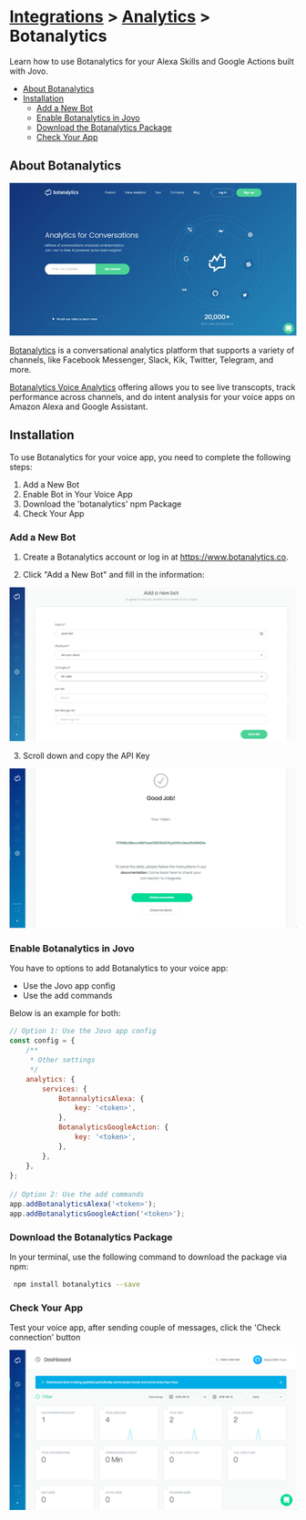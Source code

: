 # [Integrations](../) > [Analytics](./README.md) > Botanalytics

Learn how to use Botanalytics for your Alexa Skills and Google Actions built with Jovo.

* [About Botanalytics](#about-botanalytics)
* [Installation](#installation)
   * [Add a New Bot](#add-a-new-bot)
   * [Enable Botanalytics in Jovo](#enable-botanalytics-in-jovo)
   * [Download the Botanalytics Package](#download-the-botanalytics-package)
   * [Check Your App](#check-your-app)

## About Botanalytics

![Botanalytics Website](../../img/botanalytics-home.jpg)

[Botanalytics](https://botanalytics.co/) is a conversational analytics platform that supports a variety of channels, like Facebook Messenger, Slack, Kik, Twitter, Telegram, and more.

[Botanalytics Voice Analytics](https://botanalytics.co/voice-analytics) offering allows you to see live transcopts, track performance across channels, and do intent analysis for your voice apps on Amazon Alexa and Google Assistant. 

## Installation

To use Botanalytics for your voice app, you need to complete the following steps:

1. Add a New Bot
2. Enable Bot in Your Voice App
3. Download the 'botanalytics' npm Package
4. Check Your App

### Add a New Bot

1. Create a Botanalytics account or log in at https://www.botanalytics.co.

2. Click "Add a New Bot" and fill in the information:

![Botanalytics Add a New Bot](../../img/botanalytics-add-bot.jpg)

3. Scroll down and copy the API Key

![Botnalytics Copy API Key](../../img/botanalytics-token.png)

### Enable Botanalytics in Jovo

You have to options to add Botanalytics to your voice app:

* Use the Jovo app config
* Use the add commands

Below is an example for both:

```javascript
// Option 1: Use the Jovo app config
const config = {
    /**
     * Other settings
     */
    analytics: {
        services: {
            BotannalyticsAlexa: {
                key: '<token>',
            },
            BotanalyticsGoogleAction: {
                key: '<token>',
            },
        },
    },
};

// Option 2: Use the add commands
app.addBotanalyticsAlexa('<token>');
app.addBotanalyticsGoogleAction('<token>');
```

### Download the Botanalytics Package

In your terminal, use the following command to download the package via npm:

```bash
 npm install botanalytics --save
```

### Check Your App

Test your voice app, after sending couple of messages, click the 'Check connection' button

![Botanalytics Test](../../img/botanalytics-result.png)


<!--[metadata]: {"title": "Botanalytics Integration", "description": "Add Botanalytics to your Alexa Skills and Google Actions with Jovo", "activeSections": ["integrations", "analytics"], "expandedSections": "integrations", "inSections": "integrations", "breadCrumbs": {"Docs": "docs/", "Integrations": "docs/integrations", "Analytics": "docs/analytics", "Botanalytics": "" }, "commentsID": "docs/analytics/botanalytics",
"route": "docs/analytics/botanalytics" }-->
